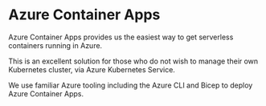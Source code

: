 # Azure Container Apps

Azure Container Apps provides us the easiest way to get serverless containers running in Azure.

This is an excellent solution for those who do not wish to manage their own Kubernetes cluster, via Azure Kubernetes Service.

We use familiar Azure tooling including the Azure CLI and Bicep to deploy Azure Container Apps.

